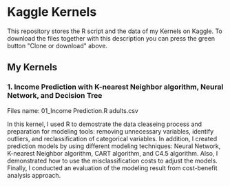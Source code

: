 # Kaggle Kernels
This repository stores the R script and the data of my Kernels on Kaggle. To download the files together with this description you can press the green button "Clone or download" above.

## My Kernels
### 1. Income Prediction with K-nearest Neighbor algorithm, Neural Network, and Decision Tree
Files name: 
01_Income Prediction.R
adults.csv

In this kernel, I used R to demostrate the data cleaseing process and preparation for modeling tools: removing unnecessary variables, identify outliers, and reclassification of categorical variables. In addition, I created prediction models by using different modeling techniques: Neural Network, K-nearest Neighbor algorithm, CART algorithm, and C4.5 algorithm. Also, I demonstrated how to use the misclassification costs to adjust the models. Finally, I conducted an evaluation of the modeling result from cost-benefit analysis approach.
